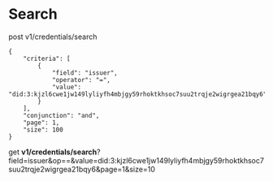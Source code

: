 # Search

post v1/credentials/search

```postman_json
{
    "criteria": [
        {
            "field": "issuer",
            "operator": "=",
            "value": "did:3:kjzl6cwe1jw149lyliyfh4mbjgy59rhoktkhsoc7suu2trqje2wigrgea21bqy6"
        }
    ],
    "conjunction": "and",
    "page": 1,
    "size": 100
}
```

get **v1/credentials/search**?field=issuer\&op==\&value=did:3:kjzl6cwe1jw149lyliyfh4mbjgy59rhoktkhsoc7suu2trqje2wigrgea21bqy6\&page=1\&size=10
